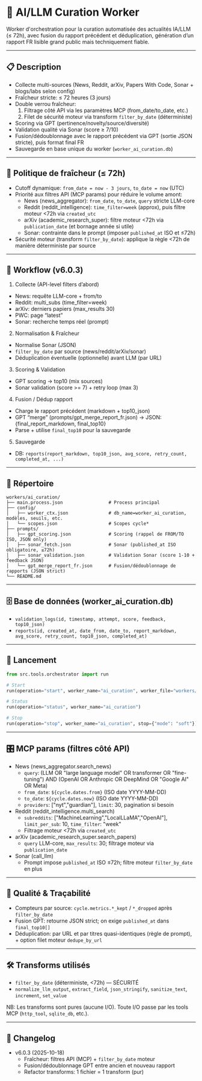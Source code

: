 # 🤖 AI/LLM Curation Worker

Worker d'orchestration pour la curation automatisée des actualités IA/LLM (≤ 72h), avec fusion du rapport précédent et déduplication, génération d’un rapport FR lisible grand public mais techniquement fiable.

---

## 📋 Description

- Collecte multi-sources (News, Reddit, arXiv, Papers With Code, Sonar + blogs/labs selon config)
- Fraîcheur stricte: ≤ 72 heures (3 jours)
- Double verrou fraîcheur:
  1) Filtrage côté API via les paramètres MCP (from_date/to_date, etc.)
  2) Filet de sécurité moteur via transform `filter_by_date` (déterministe)
- Scoring via GPT (pertinence/novelty/source/diversité)
- Validation qualité via Sonar (score ≥ 7/10)
- Fusion/dédoublonnage avec le rapport précédent via GPT (sortie JSON stricte), puis format final FR
- Sauvegarde en base unique du worker (`worker_ai_curation.db`)

---

## 🧭 Politique de fraîcheur (≤ 72h)

- Cutoff dynamique: `from_date = now - 3 jours`, `to_date = now` (UTC)
- Priorité aux filtres API (MCP params) pour réduire le volume amont:
  - News (news_aggregator): `from_date`, `to_date`, `query` stricte LLM-core
  - Reddit (reddit_intelligence): `time_filter=week` (approx), puis filtre moteur <72h via `created_utc`
  - arXiv (academic_research_super): filtre moteur <72h via `publication_date` (et bornage année si utile)
  - Sonar: contrainte dans le prompt (imposer `published_at` ISO et ≤72h)
- Sécurité moteur (transform `filter_by_date`): applique la règle <72h de manière déterministe par source

---

## 🔄 Workflow (v6.0.3)

1) Collecte (API-level filters d’abord)
- News: requête LLM-core + from/to
- Reddit: multi_subs (time_filter=week)
- arXiv: derniers papiers (max_results 30)
- PWC: page “latest”
- Sonar: recherche temps réel (prompt)

2) Normalisation & Fraîcheur
- Normalise Sonar (JSON)
- `filter_by_date` par source (news/reddit/arXiv/sonar)
- Déduplication éventuelle (optionnelle) avant LLM (par URL)

3) Scoring & Validation
- GPT scoring → top10 (mix sources)
- Sonar validation (score >= 7) + retry loop (max 3)

4) Fusion / Dédup rapport
- Charge le rapport précédent (markdown + top10_json)
- GPT “merge” (prompts/gpt_merge_report_fr.json) → JSON: {final_report_markdown, final_top10}
- Parse + utilise `final_top10` pour la sauvegarde

5) Sauvegarde
- DB: `reports(report_markdown, top10_json, avg_score, retry_count, completed_at, ...)`

---

## 📁 Répertoire

```
workers/ai_curation/
├── main.process.json                 # Process principal
├── config/
│   ├── worker_ctx.json               # db_name=worker_ai_curation, modèles, seuils, etc.
│   └── scopes.json                   # Scopes cycle*
├── prompts/
│   ├── gpt_scoring.json              # Scoring (rappel de FROM/TO ISO, JSON only)
│   ├── sonar_fetch.json              # Sonar (published_at ISO obligatoire, ≤72h)
│   ├── sonar_validation.json         # Validation Sonar (score 1-10 + feedback JSON)
│   └── gpt_merge_report_fr.json      # Fusion/dédoublonnage de rapports (JSON strict)
└── README.md
```

---

## 🗄️ Base de données (worker_ai_curation.db)

- `validation_logs(id, timestamp, attempt, score, feedback, top10_json)`
- `reports(id, created_at, date_from, date_to, report_markdown, avg_score, retry_count, top10_json, completed_at)`

---

## 🚀 Lancement

```python
from src.tools.orchestrator import run

# Start
run(operation="start", worker_name="ai_curation", worker_file="workers/ai_curation/main.process.json", hot_reload=True)

# Status
run(operation="status", worker_name="ai_curation")

# Stop
run(operation="stop", worker_name="ai_curation", stop={"mode": "soft"})
```

---

## 🎛️ MCP params (filtres côté API)

- News (news_aggregator.search_news)
  - `query`: (LLM OR "large language model" OR transformer OR "fine-tuning") AND (OpenAI OR Anthropic OR DeepMind OR "Google AI" OR Meta)
  - `from_date`: `${cycle.dates.from}` (ISO date YYYY-MM-DD)
  - `to_date`: `${cycle.dates.now}` (ISO date YYYY-MM-DD)
  - `providers`: ["nyt","guardian"], `limit`: 30, pagination si besoin
- Reddit (reddit_intelligence.multi_search)
  - `subreddits`: ["MachineLearning","LocalLLaMA","OpenAI"], `limit_per_sub`: 10, `time_filter`: "week"
  - Filtrage moteur <72h via `created_utc`
- arXiv (academic_research_super.search_papers)
  - `query` LLM-core, `max_results`: 30; filtrage moteur via `publication_date`
- Sonar (call_llm)
  - Prompt impose `published_at` ISO ≤72h; filtre moteur `filter_by_date` en plus

---

## 🧪 Qualité & Traçabilité

- Compteurs par source: `cycle.metrics.*_kept` / `*_dropped` après `filter_by_date`
- Fusion GPT: retourne JSON strict; on exige `published_at` dans `final_top10[]`
- Déduplication: par URL et par titres quasi-identiques (règle de prompt), + option filet moteur `dedupe_by_url`

---

## 🛠️ Transforms utilisés

- `filter_by_date` (déterministe, <72h) — SÉCURITÉ
- `normalize_llm_output`, `extract_field`, `json_stringify`, `sanitize_text`, `increment`, `set_value`

NB: Les transforms sont pures (aucune I/O). Toute I/O passe par les tools MCP (`http_tool`, `sqlite_db`, etc.).

---

## 📝 Changelog

- v6.0.3 (2025-10-18)
  - Fraîcheur: filtres API (MCP) + `filter_by_date` moteur
  - Fusion/dédoublonnage GPT entre ancien et nouveau rapport
  - Refactor transforms: 1 fichier = 1 transform (pur)
